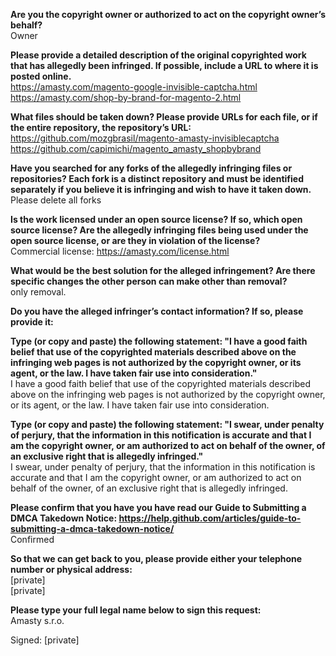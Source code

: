 **Are you the copyright owner or authorized to act on the copyright owner’s behalf?**  
Owner

**Please provide a detailed description of the original copyrighted work that has allegedly been infringed. If possible, include a URL to where it is posted online.**  
https://amasty.com/magento-google-invisible-captcha.html  
https://amasty.com/shop-by-brand-for-magento-2.html  

**What files should be taken down? Please provide URLs for each file, or if the entire repository, the repository’s URL:**  
https://github.com/mozgbrasil/magento-amasty-invisiblecaptcha  
https://github.com/capimichi/magento_amasty_shopbybrand  

**Have you searched for any forks of the allegedly infringing files or repositories? Each fork is a distinct repository and must be identified separately if you believe it is infringing and wish to have it taken down.**  
Please delete all forks

**Is the work licensed under an open source license? If so, which open source license? Are the allegedly infringing files being used under the open source license, or are they in violation of the license?**  
Commercial license: https://amasty.com/license.html

**What would be the best solution for the alleged infringement? Are there specific changes the other person can make other than removal?**  
only removal.

**Do you have the alleged infringer’s contact information? If so, please provide it:**  

**Type (or copy and paste) the following statement: "I have a good faith belief that use of the copyrighted materials described above on the infringing web pages is not authorized by the copyright owner, or its agent, or the law. I have taken fair use into consideration."**  
I have a good faith belief that use of the copyrighted materials described above on the infringing web pages is not authorized by the copyright owner, or its agent, or the law. I have taken fair use into consideration.

**Type (or copy and paste) the following statement: "I swear, under penalty of perjury, that the information in this notification is accurate and that I am the copyright owner, or am authorized to act on behalf of the owner, of an exclusive right that is allegedly infringed."**  
I swear, under penalty of perjury, that the information in this notification is accurate and that I am the copyright owner, or am authorized to act on behalf of the owner, of an exclusive right that is allegedly infringed.

**Please confirm that you have you have read our Guide to Submitting a DMCA Takedown Notice: https://help.github.com/articles/guide-to-submitting-a-dmca-takedown-notice/**  
Confirmed

**So that we can get back to you, please provide either your telephone number or physical address:**  
[private]  
[private]  

**Please type your full legal name below to sign this request:**  
Amasty s.r.o.

Signed: [private]
